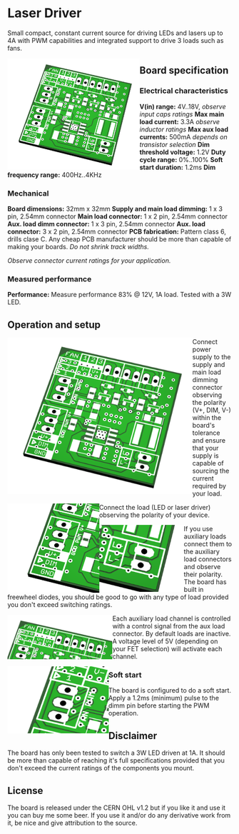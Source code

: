# Laser Driver
Small compact, constant current source for driving LEDs and lasers up to 4A with PWM capabilities and integrated support to drive 3 loads such as fans.

<a href="url"><img src="./documentation/PCB.png" align="left" height="250" ></a>

## Board specification
### Electrical characteristics
   **V(in) range:**  4V..18V, *observe input caps ratings*
   **Max main load current:** 3.3A *observe inductor ratings*
   **Max aux load currents:** 500mA *depends on transistor selection*
   **Dim threshold voltage:** 1.2V
   **Duty cycle range:** 0%..100%
   **Soft start duration:** 1.2ms
   **Dim frequency range:** 400Hz..4KHz

### Mechanical
   **Board dimensions:** 32mm x 32mm
   **Supply and main load dimming:** 1 x 3 pin, 2.54mm connector
   **Main load connector:** 1 x 2 pin, 2.54mm connector
   **Aux. load dimm connector:** 1 x 3 pin, 2.54mm connector
   **Aux. load connector:** 3 x 2 pin, 2.54mm connector
   **PCB fabrication:** Pattern class 6, drills clase C. Any cheap PCB manufacturer should be more than capable of making your boards. *Do not shrink track widths.*

*Observe connector current ratings for your application.*

### Measured performance
   **Performance:** Measure performance 83% @ 12V, 1A load. Tested with a 3W LED.

## Operation and setup

<a href="url"><img src="./documentation/PCB.png" align="left" height="350" ></a>

Connect power supply to the supply and main load dimming connector observing the polarity
(V+, DIM, V-) within the board's tolerance and ensure that your supply is capable of sourcing
the current required by your load.

<a href="url"><img src="./documentation/V_IN_control.png" align="left" height="200" ></a>

Connect the load (LED or laser driver) observing the polarity of your device.

<a href="url"><img src="./documentation/Load.png" align="left" height="150" ></a>

If you use auxiliary loads connect them to the auxiliary load connectors and observe their polarity.
The board has built in freewheel diodes, you should be good to go with any type of load provided you don't
exceed switching ratings.

<a href="url"><img src="./documentation/FAN_Connectors.png" align="left" height="100" ></a>

Each auxiliary load channel is controlled with a control signal from the aux load connector. By default
loads are inactive. A voltage level of 5V (depending on your FET selection) will activate each channel.

<a href="url"><img src="./documentation/FAN_PWM.png" align="left" height="150" ></a>

### Soft start
The board is configured to do a soft start. Apply a 1.2ms (minimum) pulse to the dimm pin before
starting the PWM operation.

## Disclaimer
The board has only been tested to switch a 3W LED driven at 1A. It should be more than capable of reaching
it's full specifications provided that you don't exceed the current ratings of the components you mount.

## License
The board is released under the CERN OHL v1.2 but if you like it and use it you can buy me some beer.
If you use it and/or do any derivative work from it, be nice and give attribution to the source.
